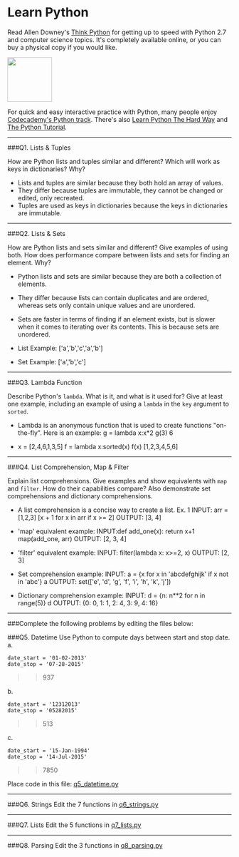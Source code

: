 # Learn Python

Read Allen Downey's [Think Python](http://www.greenteapress.com/thinkpython/) for getting up to speed with Python 2.7 and computer science topics. It's completely available online, or you can buy a physical copy if you would like.

<a href="http://www.greenteapress.com/thinkpython/"><img src="img/think_python.png" style="width: 100px;" target="_blank"></a>

For quick and easy interactive practice with Python, many people enjoy [Codecademy's Python track](http://www.codecademy.com/en/tracks/python). There's also [Learn Python The Hard Way](http://learnpythonthehardway.org/book/) and [The Python Tutorial](https://docs.python.org/2/tutorial/).

---

###Q1. Lists &amp; Tuples

How are Python lists and tuples similar and different? Which will work as keys in dictionaries? Why?

* Lists and tuples are similar because they both hold an array of values. 
* They differ because tuples are immutable, they cannot be changed or edited, only recreated. 
* Tuples are used as keys in dictionaries because the keys in dictionaries are immutable.

---

###Q2. Lists &amp; Sets

How are Python lists and sets similar and different? Give examples of using both. How does performance compare between lists and sets for finding an element. Why?

* Python lists and sets are similar because they are both a collection of elements. 
* They differ because lists can contain duplicates and are ordered, whereas sets only contain unique values and are unordered. 
* Sets are faster in terms of finding if an element exists, but is slower when it comes to iterating over its contents. This is because sets are unordered.

* List Example:
['a','b','c','a','b']

* Set Example:
['a','b','c']

---

###Q3. Lambda Function

Describe Python's `lambda`. What is it, and what is it used for? Give at least one example, including an example of using a `lambda` in the `key` argument to `sorted`.

* Lambda is an anonymous function that is used to create functions "on-the-fly". Here is an example:
g = lambda x:x*2
g(3)
6

* x = [2,4,6,1,3,5]
f = lambda x:sorted(x)
f(x)
[1,2,3,4,5,6]

---

###Q4. List Comprehension, Map &amp; Filter

Explain list comprehensions. Give examples and show equivalents with `map` and `filter`. How do their capabilities compare? Also demonstrate set comprehensions and dictionary comprehensions.

* A list comprehension is a concise way to create a list.
Ex. 1
INPUT: arr = [1,2,3]
[x + 1 for x in arr if x >= 2]
OUTPUT: [3, 4]

* 'map' equivalent example:
INPUT:def add_one(x):
    return x+1
map(add_one, arr)
OUTPUT: [2, 3, 4]

* 'filter' equivalent example:
INPUT: filter(lambda x: x>=2, x)
OUTPUT: [2, 3]

* Set comprehension example:
INPUT: a = {x for x in 'abcdefghijk' if x not in 'abc'}
a
OUTPUT: set(['e', 'd', 'g', 'f', 'i', 'h', 'k', 'j'])

* Dictionary comprehension example:
INPUT: d = {n: n**2 for n in range(5)}
d
OUTPUT: {0: 0, 1: 1, 2: 4, 3: 9, 4: 16}

---

###Complete the following problems by editing the files below:

###Q5. Datetime
Use Python to compute days between start and stop date.   
a.  
```
date_start = '01-02-2013'    
date_stop = '07-28-2015'
```

>> 937


b.  
```
date_start = '12312013'  
date_stop = '05282015'  
```

>> 513

c.  
```
date_start = '15-Jan-1994'      
date_stop = '14-Jul-2015'  
```

>> 7850

Place code in this file: [q5_datetime.py](python/q5_datetime.py)

---

###Q6. Strings
Edit the 7 functions in [q6_strings.py](python/q6_strings.py)

---

###Q7. Lists
Edit the 5 functions in [q7_lists.py](python/q7_lists.py)

---

###Q8. Parsing
Edit the 3 functions in [q8_parsing.py](python/q8_parsing.py)






